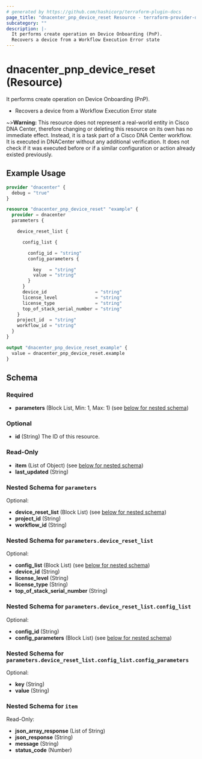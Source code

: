 ```yaml
---
# generated by https://github.com/hashicorp/terraform-plugin-docs
page_title: "dnacenter_pnp_device_reset Resource - terraform-provider-dnacenter"
subcategory: ""
description: |-
  It performs create operation on Device Onboarding (PnP).
  Recovers a device from a Workflow Execution Error state
---
```


# dnacenter_pnp_device_reset (Resource)

It performs create operation on Device Onboarding (PnP).

- Recovers a device from a Workflow Execution Error state

~>**Warning:**
This resource does not represent a real-world entity in Cisco DNA Center, therefore changing or deleting this resource on its own has no immediate effect.
Instead, it is a task part of a Cisco DNA Center workflow. It is executed in DNACenter without any additional verification. It does not check if it was executed before or if a similar configuration or action already existed previously.

## Example Usage

```terraform
provider "dnacenter" {
  debug = "true"
}

resource "dnacenter_pnp_device_reset" "example" {
  provider = dnacenter
  parameters {

    device_reset_list {

      config_list {

        config_id = "string"
        config_parameters {

          key   = "string"
          value = "string"
        }
      }
      device_id                  = "string"
      license_level              = "string"
      license_type               = "string"
      top_of_stack_serial_number = "string"
    }
    project_id  = "string"
    workflow_id = "string"
  }
}

output "dnacenter_pnp_device_reset_example" {
  value = dnacenter_pnp_device_reset.example
}
```

<!-- schema generated by tfplugindocs -->
## Schema

### Required

- **parameters** (Block List, Min: 1, Max: 1) (see [below for nested schema](#nestedblock--parameters))

### Optional

- **id** (String) The ID of this resource.

### Read-Only

- **item** (List of Object) (see [below for nested schema](#nestedatt--item))
- **last_updated** (String)

<a id="nestedblock--parameters"></a>
### Nested Schema for `parameters`

Optional:

- **device_reset_list** (Block List) (see [below for nested schema](#nestedblock--parameters--device_reset_list))
- **project_id** (String)
- **workflow_id** (String)

<a id="nestedblock--parameters--device_reset_list"></a>
### Nested Schema for `parameters.device_reset_list`

Optional:

- **config_list** (Block List) (see [below for nested schema](#nestedblock--parameters--device_reset_list--config_list))
- **device_id** (String)
- **license_level** (String)
- **license_type** (String)
- **top_of_stack_serial_number** (String)

<a id="nestedblock--parameters--device_reset_list--config_list"></a>
### Nested Schema for `parameters.device_reset_list.config_list`

Optional:

- **config_id** (String)
- **config_parameters** (Block List) (see [below for nested schema](#nestedblock--parameters--device_reset_list--config_list--config_parameters))

<a id="nestedblock--parameters--device_reset_list--config_list--config_parameters"></a>
### Nested Schema for `parameters.device_reset_list.config_list.config_parameters`

Optional:

- **key** (String)
- **value** (String)





<a id="nestedatt--item"></a>
### Nested Schema for `item`

Read-Only:

- **json_array_response** (List of String)
- **json_response** (String)
- **message** (String)
- **status_code** (Number)


